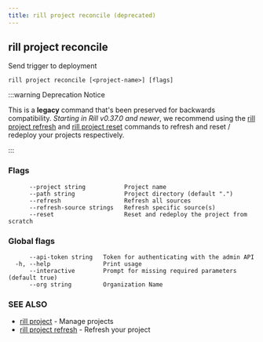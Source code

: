 ```yaml
---
title: rill project reconcile (deprecated)
---
```

## rill project reconcile

Send trigger to deployment

```
rill project reconcile [<project-name>] [flags]
```

:::warning Deprecation Notice 

This is a **legacy** command that's been preserved for backwards compatibility. *Starting in Rill v0.37.0 and newer*, we recommend using the [rill project refresh](refresh.md) and [rill project reset](reset.md) commands to refresh and reset / redeploy your projects respectively.

:::

### Flags

```
      --project string           Project name
      --path string              Project directory (default ".")
      --refresh                  Refresh all sources
      --refresh-source strings   Refresh specific source(s)
      --reset                    Reset and redeploy the project from scratch
```

### Global flags

```
      --api-token string   Token for authenticating with the admin API
  -h, --help               Print usage
      --interactive        Prompt for missing required parameters (default true)
      --org string         Organization Name
```

### SEE ALSO

* [rill project](project.md)	       - Manage projects
* [rill project refresh](refresh.md) - Refresh your project
